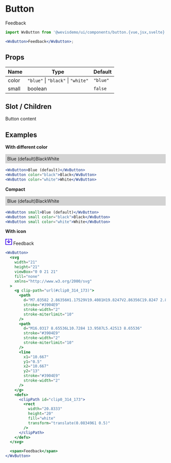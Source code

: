 # Button

<WvButton>Feedback</WvButton>

```jsx
import WvButton from '@wevisdemo/ui/components/button.{vue,jsx,svelte}';

<WvButton>Feedback</WvButton>;
```

## Props

| Name  | Type                               | Default  |
| ----- | ---------------------------------- | -------- |
| color | `"blue"` \| `"black"` \| `"white"` | `"blue"` |
| small | boolean                            | `false`  |

## Slot / Children

Button content

## Examples

**With different color**

<div style="display:flex; background-color: lightgray; padding: 6px;">
  <WvButton>Blue (default)</WvButton>
  <WvButton color="black">Black</WvButton>
  <WvButton color="white">White</WvButton>
</div>

```jsx
<WvButton>Blue (default)</WvButton>
<WvButton color="black">Black</WvButton>
<WvButton color="white">White</WvButton>
```

**Compact**

<div style="display:flex; background-color: lightgray; padding: 6px;">
  <WvButton small>Blue (default)</WvButton>
  <WvButton small color="black">Black</WvButton>
  <WvButton small color="white">White</WvButton>
</div>

```jsx
<WvButton small>Blue (default)</WvButton>
<WvButton small color="black">Black</WvButton>
<WvButton small color="white">White</WvButton>
```

**With icon**

<WvButton>
  <svg width="21" height="21" viewBox="0 0 21 21" fill="none" xmlns="http://www.w3.org/2000/svg">
    <g clip-path="url(#clip0_314_173)">
      <path d="M7.03582 2.86356H1.17529V19.4081H19.8247V2.86356C19.8247 2.86356 15.306 2.86356 13.9642 2.86356" stroke="#3904E9" stroke-width="2" stroke-miterlimit="10"/>
      <path d="M16.0317 8.65536L10.7284 13.9587L5.42513 8.65536" stroke="#3904E9" stroke-width="2" stroke-miterlimit="10"/>
      <line x1="10.667" y1="0.5" x2="10.667" y2="13" stroke="#3904E9" stroke-width="2"/>
    </g>
    <defs>
      <clipPath id="clip0_314_173">
        <rect width="20.8333" height="20" fill="white" transform="translate(0.0834961 0.5)"/>
      </clipPath>
    </defs>
  </svg>
  <span>Feedback</span>
</WvButton>

```jsx
<WvButton>
  <svg
    width="21"
    height="21"
    viewBox="0 0 21 21"
    fill="none"
    xmlns="http://www.w3.org/2000/svg"
  >
    <g clip-path="url(#clip0_314_173)">
      <path
        d="M7.03582 2.86356H1.17529V19.4081H19.8247V2.86356C19.8247 2.86356 15.306 2.86356 13.9642 2.86356"
        stroke="#3904E9"
        stroke-width="2"
        stroke-miterlimit="10"
      />
      <path
        d="M16.0317 8.65536L10.7284 13.9587L5.42513 8.65536"
        stroke="#3904E9"
        stroke-width="2"
        stroke-miterlimit="10"
      />
      <line
        x1="10.667"
        y1="0.5"
        x2="10.667"
        y2="13"
        stroke="#3904E9"
        stroke-width="2"
      />
    </g>
    <defs>
      <clipPath id="clip0_314_173">
        <rect
          width="20.8333"
          height="20"
          fill="white"
          transform="translate(0.0834961 0.5)"
        />
      </clipPath>
    </defs>
  </svg>

  <span>Feedback</span>
</WvButton>
```
